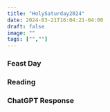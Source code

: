 ```yaml
---
title: "HolySaturday2024"
date: 2024-03-21T16:04:21-04:00
draft: false
image: ""
tags: ["",""]
---
```


### Feast Day


### Reading


### ChatGPT Response
